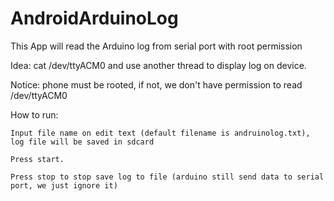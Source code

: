 AndroidArduinoLog
=================


This App will read the Arduino log from serial port with root permission

Idea: cat /dev/ttyACM0 and use another thread to display log on device.

Notice: phone must be rooted, if not, we don't have permission to read /dev/ttyACM0

How to run: 

	Input file name on edit text (default filename is andruinolog.txt), log file will be saved in sdcard 

	Press start. 

	Press stop to stop save log to file (arduino still send data to serial port, we just ignore it)

